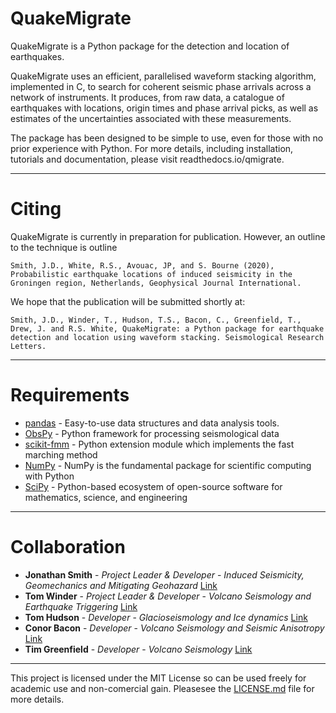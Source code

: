 QuakeMigrate
============

QuakeMigrate is a Python package for the detection and location of earthquakes.

QuakeMigrate uses an efficient, parallelised waveform stacking algorithm, implemented in C, to search for coherent seismic phase arrivals across a network of instruments. It produces, from raw data, a catalogue of earthquakes with locations, origin times and phase arrival picks, as well as estimates of the uncertainties associated with these measurements.

The package has been designed to be simple to use, even for those with no prior experience with Python. For more details, including installation, tutorials and documentation, please visit readthedocs.io/qmigrate.

---

Citing
======




QuakeMigrate is currently in preparation for publication. However, an outline to the technique is outline 

  `Smith, J.D., White, R.S., Avouac, JP, and S. Bourne (2020), Probabilistic earthquake locations of induced seismicity in the Groningen region, Netherlands, Geophysical Journal International.`
  
We hope that the publication will be submitted shortly at: 

  `Smith, J.D., Winder, T., Hudson, T.S., Bacon, C., Greenfield, T., Drew, J. and R.S. White, QuakeMigrate: a Python package for earthquake detection and location using waveform stacking. Seismological Research Letters.`

---

Requirements
============

* [pandas](https://pandas.pydata.org/) - Easy-to-use data structures and data analysis tools.
* [ObsPy](https://github.com/obspy/obspy/wiki) - Python framework for processing seismological data
* [scikit-fmm](https://pythonhosted.org/scikit-fmm/) - Python extension module which implements the fast marching method
* [NumPy](http://www.numpy.org/) - NumPy is the fundamental package for scientific computing with Python
* [SciPy](https://www.scipy.org/) - Python-based ecosystem of open-source software for mathematics, science, and engineering

---

Collaboration
=============

* **Jonathan Smith** - *Project Leader & Developer* - *Induced Seismicity, Geomechanics and Mitigating Geohazard* [Link](https://www.gps.caltech.edu/people/jonathan-d-smith)
* **Tom Winder** - *Project Leader & Developer* - *Volcano Seismology and Earthquake Triggering* [Link](https://www.esc.cam.ac.uk/directory/tom-winder)
* **Tom Hudson**  - *Developer* - *Glacioseismology and Ice dynamics* [Link](https://www.esc.cam.ac.uk/directory/tom-s-hudson)
* **Conor Bacon** - *Developer* - *Volcano Seismology and Seismic Anisotropy* [Link](https://www.esc.cam.ac.uk/directory/conor-bacon)
* **Tim Greenfield** - *Developer* - *Volcano Seismology* [Link](https://www.esc.cam.ac.uk/directory/tim-greenfield)

---

This project is licensed under the MIT License so can be used freely for academic use and non-comercial gain. Pleasesee the [LICENSE.md](LICENSE.md) file for more details.
